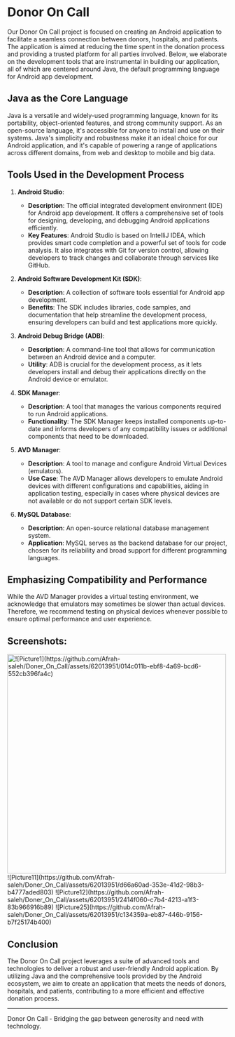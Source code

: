 
# Donor On Call

Our Donor On Call project is focused on creating an Android application to facilitate a seamless connection between donors, hospitals, and patients. The application is aimed at reducing the time spent in the donation process and providing a trusted platform for all parties involved. Below, we elaborate on the development tools that are instrumental in building our application, all of which are centered around Java, the default programming language for Android app development.

## Java as the Core Language

Java is a versatile and widely-used programming language, known for its portability, object-oriented features, and strong community support. As an open-source language, it's accessible for anyone to install and use on their systems. Java's simplicity and robustness make it an ideal choice for our Android application, and it's capable of powering a range of applications across different domains, from web and desktop to mobile and big data.

## Tools Used in the Development Process

1. **Android Studio**:
   - **Description**: The official integrated development environment (IDE) for Android app development. It offers a comprehensive set of tools for designing, developing, and debugging Android applications efficiently.
   - **Key Features**: Android Studio is based on IntelliJ IDEA, which provides smart code completion and a powerful set of tools for code analysis. It also integrates with Git for version control, allowing developers to track changes and collaborate through services like GitHub.

2. **Android Software Development Kit (SDK)**:
   - **Description**: A collection of software tools essential for Android app development.
   - **Benefits**: The SDK includes libraries, code samples, and documentation that help streamline the development process, ensuring developers can build and test applications more quickly.

3. **Android Debug Bridge (ADB)**:
   - **Description**: A command-line tool that allows for communication between an Android device and a computer.
   - **Utility**: ADB is crucial for the development process, as it lets developers install and debug their applications directly on the Android device or emulator.

4. **SDK Manager**:
   - **Description**: A tool that manages the various components required to run Android applications.
   - **Functionality**: The SDK Manager keeps installed components up-to-date and informs developers of any compatibility issues or additional components that need to be downloaded.

5. **AVD Manager**:
   - **Description**: A tool to manage and configure Android Virtual Devices (emulators).
   - **Use Case**: The AVD Manager allows developers to emulate Android devices with different configurations and capabilities, aiding in application testing, especially in cases where physical devices are not available or do not support certain SDK levels.

6. **MySQL Database**:
   - **Description**: An open-source relational database management system.
   - **Application**: MySQL serves as the backend database for our project, chosen for its reliability and broad support for different programming languages.

## Emphasizing Compatibility and Performance

While the AVD Manager provides a virtual testing environment, we acknowledge that emulators may sometimes be slower than actual devices. Therefore, we recommend testing on physical devices whenever possible to ensure optimal performance and user experience.
## Screenshots: 
<img width="500" alt= ![Picture1](https://github.com/Afrah-saleh/Doner_On_Call/assets/62013951/014c011b-ebf8-4a69-bcd6-552cb396fa4c)>
![Picture11](https://github.com/Afrah-saleh/Doner_On_Call/assets/62013951/d66a60ad-353e-41d2-98b3-b4777aded803)
![Picture12](https://github.com/Afrah-saleh/Doner_On_Call/assets/62013951/2414f060-c7b4-4213-a1f3-83b966916b89)
![Picture25](https://github.com/Afrah-saleh/Doner_On_Call/assets/62013951/c134359a-eb87-446b-9156-b7f25174b400)


## Conclusion

The Donor On Call project leverages a suite of advanced tools and technologies to deliver a robust and user-friendly Android application. By utilizing Java and the comprehensive tools provided by the Android ecosystem, we aim to create an application that meets the needs of donors, hospitals, and patients, contributing to a more efficient and effective donation process.

---

Donor On Call - Bridging the gap between generosity and need with technology.
